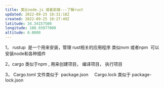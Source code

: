```yaml
---
title: 类比node.js 或者前端---了解rust
updated: 2022-09-25 10:31:18Z
created: 2022-09-25 10:27:49Z
latitude: 34.34157500
longitude: 108.93977000
altitude: 0.0000
---
```


1， rustup  是一个用来安装，管理 rust相关的应用程序 类似nvm 或者npm  可以安装node和各种插件

2，cargo 类似于npm , 用来创建项目， 编译项目， 执行项目

3， Cargo.toml 文件类似于  package.json     Cargo.lock 类似于 package-lock.json